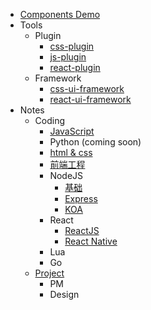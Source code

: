 - [Components Demo](./ComponentsDemo)
- Tools
	- Plugin
		- [css-plugin](./Tools/Plugin/css-plugin.md)
		- [js-plugin](./Tools/Plugin/js-plugin.md)
		- [react-plugin](./Tools/Plugin/react-plugin.md)
	- Framework
		- [css-ui-framework](./Tools/Framework/css-ui-framework.md)
		- [react-ui-framework](./Tools/Framework/react-ui-framework.md)
- Notes
	- Coding
		- [JavaScript](./Notes/Note/JavaScript)
		- Python (coming soon)
		- [html & css](./Notes/Note/CSS)
		- [前端工程](./Notes/Note/前端工程)
		- NodeJS
			- [基础](./Notes/Note/NodeJS/基础)
			- [Express](./Notes/Note/NodeJS/Express)
			- [KOA](./Notes/Note/NodeJS/KOA)
		- React
			- [ReactJS](./Notes/Note/React/ReactJS)
			- [React Native](./Notes/Note/React/ReactNative)
		- Lua
		- Go
	- [Project](./Notes/Note/Project)
		- PM
		- Design